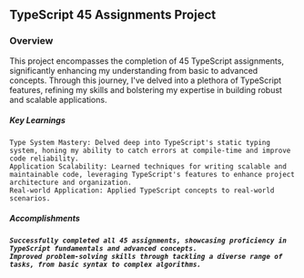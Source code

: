 <h2>TypeScript 45 Assignments Project</h2>
<h3>Overview</h3>

This project encompasses the completion of 45 TypeScript assignments, significantly enhancing my understanding from basic to advanced concepts. Through this journey, I've delved into a plethora of TypeScript features, refining my skills and bolstering my expertise in building robust and scalable applications.
<h5>Key Learnings </h5>

    Type System Mastery: Delved deep into TypeScript's static typing system, honing my ability to catch errors at compile-time and improve code reliability. 
    Application Scalability: Learned techniques for writing scalable and maintainable code, leveraging TypeScript's features to enhance project architecture and organization.
    Real-world Application: Applied TypeScript concepts to real-world scenarios.

<h5>Accomplishments<h5>

    Successfully completed all 45 assignments, showcasing proficiency in TypeScript fundamentals and advanced concepts.
    Improved problem-solving skills through tackling a diverse range of tasks, from basic syntax to complex algorithms.
   